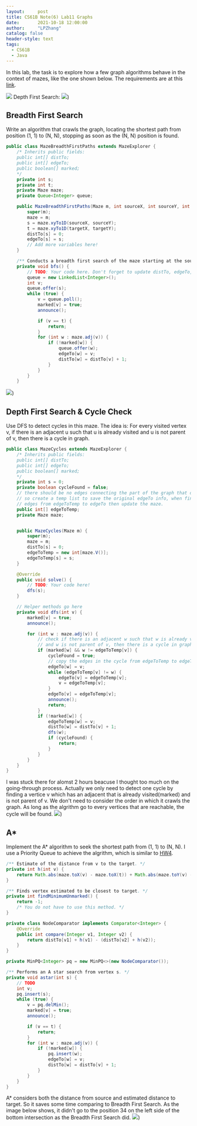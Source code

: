 ```yaml
---
layout:     post
title: CS61B Note(6) Lab11 Graphs
date:       2021-10-18 12:00:00
author:     "LPZhang"
catalog: false
header-style: text
tags: 
  - CS61B
  - Java
---
```


In this lab, the task is to explore how a few graph algorithms behave in the context of mazes, like the one shown below. The requirements are at this [link](https://sp18.datastructur.es/materials/lab/lab11/lab11).

![](https://sp18.datastructur.es/materials/lab/lab11/blankmaze.png)
Depth First Search:
![](https://github.com/Ramer42/Ramer42.github.io/blob/master/img/in-post/2021-10-18-CS61B-LAB11/depth-first.gif?raw=true))

## Breadth First Search
Write an algorithm that crawls the graph, locating the shortest path from position (1, 1) to (N, N), stopping as soon as the (N, N) position is found.
```java
public class MazeBreadthFirstPaths extends MazeExplorer {
    /* Inherits public fields:
    public int[] distTo;
    public int[] edgeTo;
    public boolean[] marked;
    */
    private int s;
    private int t;
    private Maze maze;
    private Queue<Integer> queue;

    public MazeBreadthFirstPaths(Maze m, int sourceX, int sourceY, int targetX, int targetY) {
        super(m);
        maze = m;
        s = maze.xyTo1D(sourceX, sourceY);
        t = maze.xyTo1D(targetX, targetY);
        distTo[s] = 0;
        edgeTo[s] = s;
        // Add more variables here!
    }

    /** Conducts a breadth first search of the maze starting at the source. */
    private void bfs() {
        // TODO: Your code here. Don't forget to update distTo, edgeTo, and marked, as well as call announce()
        queue = new LinkedList<Integer>();
        int v;
        queue.offer(s);
        while (true) {
            v = queue.poll();
            marked[v] = true;
            announce();

            if (v == t) {
                return;
            }
            for (int w : maze.adj(v)) {
                if (!marked[w]) {
                    queue.offer(w);
                    edgeTo[w] = v;
                    distTo[w] = distTo[v] + 1;
                }
            }
        }
    }
```
![](https://github.com/Ramer42/Ramer42.github.io/blob/master/img/in-post/2021-10-18-CS61B-LAB11/breadth-first.gif?raw=true))
## Depth First Search & Cycle Check
Use DFS to detect cycles in this maze. The idea is: For every visited vertex v, if there is an adjacent u such that u is already visited and u is not parent of v, then there is a cycle in graph.
```java
public class MazeCycles extends MazeExplorer {
    /* Inherits public fields:
    public int[] distTo;
    public int[] edgeTo;
    public boolean[] marked;
    */
    private int s = 0;
    private boolean cycleFound = false;
    // there should be no edges connecting the part of the graph that doesn’t contain a cycle,
    // so create a temp list to save the original edgeTo info, when find the cycle, copy the needed
    // edges from edgeToTemp to edgeTo then update the maze.
    public int[] edgeToTemp;
    private Maze maze;


    public MazeCycles(Maze m) {
        super(m);
        maze = m;
        distTo[s] = 0;
        edgeToTemp = new int[maze.V()];
        edgeToTemp[s] = s;
    }

    @Override
    public void solve() {
        // TODO: Your code here!
        dfs(s);
    }

    // Helper methods go here
    private void dfs(int v) {
        marked[v] = true;
        announce();

        for (int w : maze.adj(v)) {
            // check if there is an adjacent w such that w is already visited
            // and w is not parent of v, then there is a cycle in graph.
            if (marked[w] && w != edgeToTemp[v]) {
                cycleFound = true;
                // copy the edges in the cycle from edgeToTemp to edgeTo then update the maze
                edgeTo[w] = v;
                while (edgeToTemp[v] != w) {
                    edgeTo[v] = edgeToTemp[v];
                    v = edgeToTemp[v];
                }
                edgeTo[v] = edgeToTemp[v];
                announce();
                return;
            }
            if (!marked[w]) {
                edgeToTemp[w] = v;
                distTo[w] = distTo[v] + 1;
                dfs(w);
                if (cycleFound) {
                    return;
                }
            }
        }
    }
}
```
I was stuck there for alomst 2 hours beacuse I thought too much on the going-through process. Actually we only need to detect one cycle by finding a vertice  v which has an adjacent that is already visited(marked) and is not parent of v. We don't need to consider the order in which it crawls the graph. As long as the algrithm go to every vertices that are reachable, the cycle will be found. 
![](https://github.com/Ramer42/Ramer42.github.io/blob/master/img/in-post/2021-10-18-CS61B-LAB11/cycle.gif?raw=true))
## A*
Implement the A* algorithm to seek the shortest path from (1, 1) to (N, N). I use a Priority Queue to achieve the algrithm, which is similar to [HW4](https://ramer42.github.io/2021/10/14/CS61B-HW4/).
```java
/** Estimate of the distance from v to the target. */
private int h(int v) {
    return Math.abs(maze.toX(v) - maze.toX(t)) + Math.abs(maze.toY(v) - maze.toY(t));
}

/** Finds vertex estimated to be closest to target. */
private int findMinimumUnmarked() {
    return -1;
    /* You do not have to use this method. */
}

private class NodeComparator implements Comparator<Integer> {
    @Override
    public int compare(Integer v1, Integer v2) {
        return distTo[v1] + h(v1) - (distTo[v2] + h(v2));
    }
}

private MinPQ<Integer> pq = new MinPQ<>(new NodeComparator());

/** Performs an A star search from vertex s. */
private void astar(int s) {
    // TODO
    int v;
    pq.insert(s);
    while (true) {
        v = pq.delMin();
        marked[v] = true;
        announce();

        if (v == t) {
            return;
        }
        for (int w : maze.adj(v)) {
            if (!marked[w]) {
                pq.insert(w);
                edgeTo[w] = v;
                distTo[w] = distTo[v] + 1;
            }
        }
    }
}
```
A* considers both the distance from source and estimated distance to target. So it saves some time comparing to Breadth First Search. As the image below shows, it didn't go to the position 34 on the left side of the bottom intersection as the Breadth First Search did.
![](https://github.com/Ramer42/Ramer42.github.io/blob/master/img/in-post/2021-10-18-CS61B-LAB11/astar.gif?raw=true))